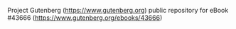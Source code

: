 Project Gutenberg (https://www.gutenberg.org) public repository for eBook #43666 (https://www.gutenberg.org/ebooks/43666)
